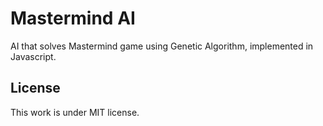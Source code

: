 # Mastermind AI

AI that solves Mastermind game using Genetic Algorithm, implemented in Javascript.

## License

This work is under MIT license.